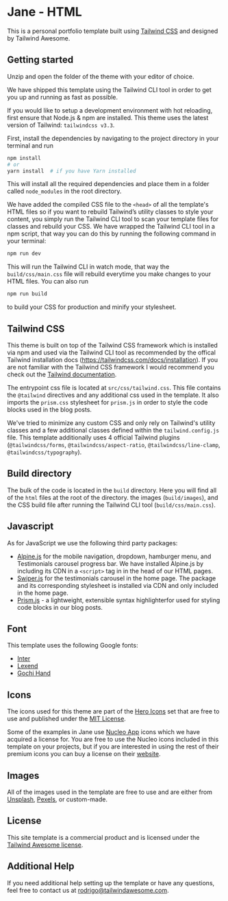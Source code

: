 # Jane - HTML

This is a personal portfolio template built using [Tailwind CSS](https://tailwindcss.com) and designed by Tailwind Awesome.

## Getting started

Unzip and open the folder of the theme with your editor of choice.

We have shipped this template using the Tailwind CLI tool in order to get you up and running as fast as possible.

If you would like to setup a development environment with hot reloading, first ensure that Node.js & npm are installed. This theme uses the latest version of Tailwind: `tailwindcss v3.3`.

First, install the dependencies by navigating to the project directory in your terminal and run

```bash
npm install
# or
yarn install  # if you have Yarn installed
```

This will install all the required dependencies and place them in a folder called `node_modules` in the root directory.

We have added the compiled CSS file to the `<head>` of all the template's HTML files so if you want to rebuild Tailwind’s utility classes to style your content, you simply run the Tailwind CLI tool to scan your template files for classes and rebuild your CSS. We have wrapped the Tailwind CLI tool in a npm script, that way you can do this by running the following command in your terminal:

```bash
npm run dev
```

This will run the Tailwind CLI in watch mode, that way the `build/css/main.css` file will rebuild everytime you make changes to your HTML files. You can also run

```bash
npm run build
```

to build your CSS for production and minify your stylesheet.

## Tailwind CSS

This theme is built on top of the Tailwind CSS framework which is installed via npm and used via the Tailwind CLI tool as recommended by the offical Tailwind installation docs (https://tailwindcss.com/docs/installation). If you are not familiar with the Tailwind CSS framework I would recommend you check out the [Tailwind documentation](https://tailwindcss.com/docs).

The entrypoint css file is located at `src/css/tailwind.css`. This file contains the `@tailwind` directives and any additional css used in the template. It also imports the `prism.css` stylesheet for `prism.js` in order to style the code blocks used in the blog posts.

We've tried to minimize any custom CSS and only rely on Tailwind's utility classes and a few additional classes defined within the `tailwind.config.js` file. This template additionally uses 4 official Tailwind plugins (`@tailwindcss/forms`, `@tailwindcss/aspect-ratio`, `@tailwindcss/line-clamp`, `@tailwindcss/typography`).

## Build directory

The bulk of the code is located in the `build` directory. Here you will find all of the `html` files at the root of the directory. the images (`build/images`), and the CSS build file after running the Tailwind CLI tool (`build/css/main.css`).

## Javascript

As for JavaScript we use the following third party packages:

- [Alpine.js](https://alpinejs.dev/) for the mobile navigation, dropdown, hamburger menu, and Testimonials carousel progress bar. We have installed Alpine.js by including its CDN in a `<script>` tag in in the head of our HTML pages.
- [Swiper.js](https://swiperjs.com) for the testimonials carousel in the home page. The package and its corresponding stylesheet is installed via CDN and only included in the home page.
- [Prism.js](https://prismjs.com/) - a lightweight, extensible syntax highlighterfor used for styling code blocks in our blog posts.

## Font

This template uses the following Google fonts:

- [Inter](https://fonts.google.com/specimen/Inter)
- [Lexend](https://fonts.google.com/specimen/Lexend)
- [Gochi Hand](https://fonts.google.com/specimen/Gochi+Hand)

## Icons

The icons used for this theme are part of the [Hero Icons](https://heroicons.com/) set that are free to use and published under the [MIT License](https://github.com/tailwindlabs/heroicons/blob/master/LICENSE).

Some of the examples in Jane use [Nucleo App](https://nucleoapp.com/premium-icons) icons which we have acquired a license for. You are free to use the Nucleo icons included in this template on your projects, but if you are interested in using the rest of their premium icons you can buy a license on their [website](https://nucleoapp.com/).

## Images

All of the images used in the template are free to use and are either from [Unsplash](https://unsplash.com/), [Pexels](https://www.pexels.com/), or custom-made.

## License

This site template is a commercial product and is licensed under the [Tailwind Awesome license](https://www.tailwindawesome.com/license).

## Additional Help

If you need additional help setting up the template or have any questions, feel free to contact us at <rodrigo@tailwindawesome.com>.
